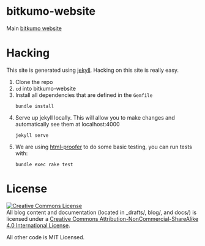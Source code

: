 # bitkumo-website
Main [bitkumo website](https://bitkumo.com)

# Hacking
This site is generated using [jekyll](https://jekyllrb.com/). Hacking on this site is really easy.

1. Clone the repo
2. `cd` into bitkumo-website
3. Install all dependencies that are defined in the `Gemfile`
    ```
    bundle install
    ```
4. Serve up jekyll locally. This will allow you to make changes and automatically see them at localhost:4000
    ```
    jekyll serve
    ```
5. We are using [html-proofer](https://github.com/gjtorikian/html-proofer) to do some basic testing, you can run tests with:
    ```
    bundle exec rake test
    ```

# License
<a rel="license" href="http://creativecommons.org/licenses/by-nc-sa/4.0/"><img alt="Creative Commons License" style="border-width:0" src="https://i.creativecommons.org/l/by-nc-sa/4.0/80x15.png" /></a><br />All blog content and documentation (located in _drafts/, blog/, and docs/) is licensed under a <a rel="license" href="http://creativecommons.org/licenses/by-nc-sa/4.0/">Creative Commons Attribution-NonCommercial-ShareAlike 4.0 International License</a>.

All other code is MIT Licensed.
